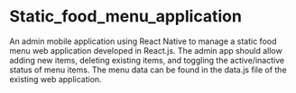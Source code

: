 # Static_food_menu_application
An admin mobile application using React Native to manage a static food menu web application developed in React.js. The admin app should allow adding new items, deleting existing items, and toggling the active/inactive status of menu items. The menu data can be found in the data.js file of the existing web application. 
